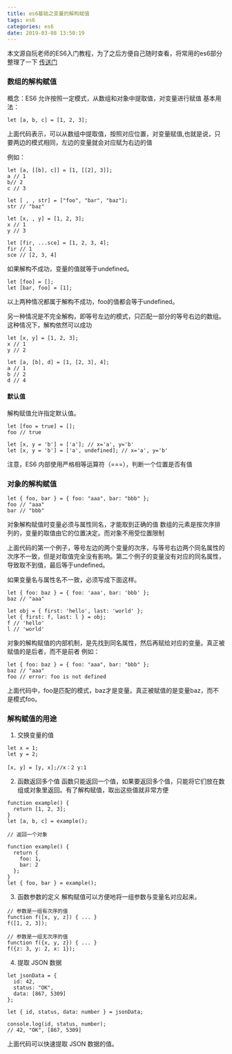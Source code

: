 ```yaml
---
title: es6基础之变量的解构赋值
tags: es6
categories: es6
date: 2019-03-08 13:50:19
---
```


本文源自阮老师的ES6入门教程，为了之后方便自己随时查看，将常用的es6部分整理了一下
[传送门](http://es6.ruanyifeng.com/#README)

### 数组的解构赋值
概念：ES6 允许按照一定模式，从数组和对象中提取值，对变量进行赋值
基本用法：
```
let [a, b, c] = [1, 2, 3];
```
上面代码表示，可以从数组中提取值，按照对应位置，对变量赋值,也就是说，只要两边的模式相同，左边的变量就会对应赋为右边的值
<!--more-->
例如：
```
let [a, [[b], c]] = [1, [[2], 3]];
a // 1
b// 2
c // 3

let [ , , str] = ["foo", "bar", "baz"];
str // "baz"

let [x, , y] = [1, 2, 3];
x // 1
y // 3

let [fir, ...sce] = [1, 2, 3, 4];
fir // 1
sce // [2, 3, 4]
```

如果解构不成功，变量的值就等于undefined。
```
let [foo] = [];
let [bar, foo] = [1];
```
以上两种情况都属于解构不成功，foo的值都会等于undefined。


另一种情况是不完全解构，即等号左边的模式，只匹配一部分的等号右边的数组。这种情况下，解构依然可以成功
```
let [x, y] = [1, 2, 3];
x // 1
y // 2

let [a, [b], d] = [1, [2, 3], 4];
a // 1
b // 2
d // 4
```

#### 默认值
解构赋值允许指定默认值。
```
let [foo = true] = [];
foo // true

let [x, y = 'b'] = ['a']; // x='a', y='b'
let [x, y = 'b'] = ['a', undefined]; // x='a', y='b'
```
注意，ES6 内部使用严格相等运算符（===），判断一个位置是否有值

### 对象的解构赋值

```
let { foo, bar } = { foo: "aaa", bar: "bbb" };
foo // "aaa"
bar // "bbb"
```
对象解构赋值时变量必须与属性同名，才能取到正确的值
数组的元素是按次序排列的，变量的取值由它的位置决定。而对象不用受位置限制

上面代码的第一个例子，等号左边的两个变量的次序，与等号右边两个同名属性的次序不一致，但是对取值完全没有影响。第二个例子的变量没有对应的同名属性，导致取不到值，最后等于undefined。


如果变量名与属性名不一致，必须写成下面这样。
```
let { foo: baz } = { foo: 'aaa', bar: 'bbb' };
baz // "aaa"

let obj = { first: 'hello', last: 'world' };
let { first: f, last: l } = obj;
f // 'hello'
l // 'world'
```

对象的解构赋值的内部机制，是先找到同名属性，然后再赋给对应的变量。真正被赋值的是后者，而不是前者
例如：
```
let { foo: baz } = { foo: "aaa", bar: "bbb" };
baz // "aaa"
foo // error: foo is not defined
```
上面代码中，foo是匹配的模式，baz才是变量。真正被赋值的是变量baz，而不是模式foo。

### 解构赋值的用途
1. 交换变量的值
```
let x = 1;
let y = 2;

[x, y] = [y, x];//x：2 y:1
```
2. 函数返回多个值
函数只能返回一个值，如果要返回多个值，只能将它们放在数组或对象里返回。有了解构赋值，取出这些值就非常方便
```
function example() {
  return [1, 2, 3];
}
let [a, b, c] = example();

// 返回一个对象

function example() {
  return {
    foo: 1,
    bar: 2
  };
}
let { foo, bar } = example();
```

3. 函数参数的定义
解构赋值可以方便地将一组参数与变量名对应起来。
```
// 参数是一组有次序的值
function f([x, y, z]) { ... }
f([1, 2, 3]);

// 参数是一组无次序的值
function f({x, y, z}) { ... }
f({z: 3, y: 2, x: 1});
```
4. 提取 JSON 数据
```
let jsonData = {
  id: 42,
  status: "OK",
  data: [867, 5309]
};

let { id, status, data: number } = jsonData;

console.log(id, status, number);
// 42, "OK", [867, 5309]
```
上面代码可以快速提取 JSON 数据的值。

